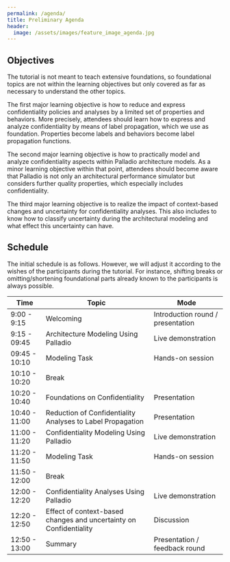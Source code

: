 ```yaml
---
permalink: /agenda/
title: Preliminary Agenda
header:
  image: /assets/images/feature_image_agenda.jpg
---
```


## Objectives
The tutorial is not meant to teach extensive foundations, so foundational topics are not within the learning objectives but only covered as far as necessary to understand the other topics.

The first major learning objective is how to reduce and express confidentiality policies and analyses by a limited set of properties and behaviors.
More precisely, attendees should learn how to express and analyze confidentiality by means of label propagation, which we use as foundation.
Properties become labels and behaviors become label propagation functions.

The second major learning objective is how to practically model and analyze confidentiality aspects within Palladio architecture models.
As a minor learning objective within that point, attendees should become aware that Palladio is not only an architectural performance simulator but considers further quality properties, which especially includes confidentiality.

The third major learning objective is to realize the impact of context-based changes and uncertainty for confidentiality analyses. This also includes to know how to classify uncertainty during the architectural modeling and what effect this uncertainty can have.

## Schedule
The initial schedule is as follows. However, we will adjust it according to the wishes of the participants during the tutorial. For instance, shifting breaks or omitting/shortening foundational parts already known to the participants is always possible.

| Time          | Topic                                                              | Mode                              |
|---------------|--------------------------------------------------------------------|-----------------------------------|
| 9:00  - 9:15  | Welcoming                                                          | Introduction round / presentation |
| 9:15  - 09:45 | Architecture Modeling Using Palladio                               | Live demonstration                |
| 09:45 - 10:10 | Modeling Task                                                      | Hands-on session                  |
| 10:10 - 10:20 | Break                                                              |                                   |
| 10:20 - 10:40 | Foundations on Confidentiality                                     | Presentation                      |
| 10:40 - 11:00 | Reduction of Confidentiality Analyses to Label Propagation         | Presentation                      |
| 11:00 - 11:20 | Confidentiality Modeling Using Palladio                            | Live demonstration                |
| 11:20 - 11:50 | Modeling Task                                                      | Hands-on session                  |
| 11:50 - 12:00 | Break                                                              |                                   |
| 12:00 - 12:20 | Confidentiality Analyses Using Palladio                            | Live demonstration                |
| 12:20 - 12:50 | Effect of context-based changes and uncertainty on Confidentiality | Discussion                        |
| 12:50 - 13:00 | Summary                                                            | Presentation / feedback round     |
